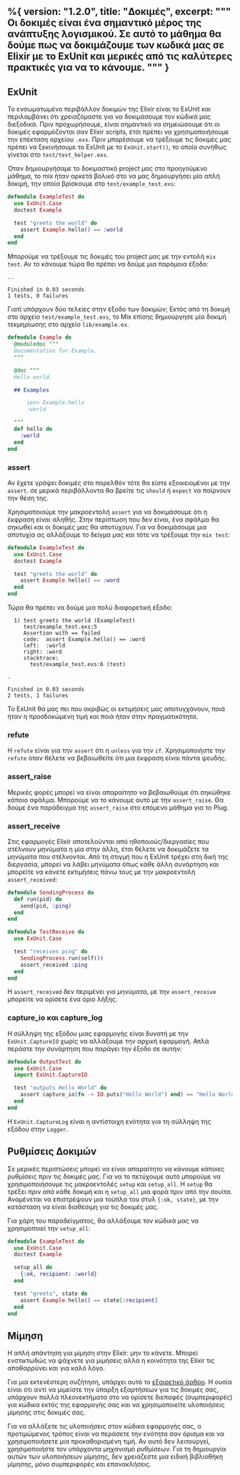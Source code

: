 %{
  version: "1.2.0",
  title: "Δοκιμές",
  excerpt: """
  Οι δοκιμές είναι ένα σημαντικό μέρος της ανάπτυξης λογισμικού.
Σε αυτό το μάθημα θα δούμε πως να δοκιμάζουμε των κωδικά μας σε Elixir με το ExUnit και μερικές από τις καλύτερες πρακτικές για να το κάνουμε.
  """
}
---

## ExUnit

Το ενσωματωμένο περιβάλλον δοκιμών της Elixir είναι το ExUnit και περιλαμβάνει ότι χρειαζόμαστε για να δοκιμάσουμε τον κώδικά μας διεξοδικά.
Πριν προχωρήσουμε, είναι σημαντικό να σημειώσουμε ότι οι δοκιμές εφαρμόζονται σαν Elixir scripts, έτσι πρέπει να χρησιμοποιήσουμε την επέκταση αρχείου `.exs`.
Πριν μπορέσουμε να τρέξουμε τις δοκιμές μας πρέπει να ξεκινήσουμε το ExUnit με το `ExUnit.start()`, το οποίο συνήθως γίνεται στο `test/test_helper.exs`.

Όταν δημιουργήσαμε το δοκιμαστικό project μας στο προηγούμενο μάθημα, το mix ήταν αρκετά βολικό στο να μας δημιουργήσει μία απλή δοκιμή, την οποία βρίσκουμε στο `test/example_test.exs`:

```elixir
defmodule ExampleTest do
  use ExUnit.Case
  doctest Example

  test "greets the world" do
    assert Example.hello() == :world
  end
end
```

Μπορούμε να τρέξουμε τις δοκιμές του project μας με την εντολή `mix test`.
Αν το κάνουμε τώρα θα πρέπει να δούμε μια παρόμοια έξοδο:

```shell
..

Finished in 0.03 seconds
1 tests, 0 failures
```

Γιατί υπάρχουν δύο τελείες στην έξοδο των δοκιμών; Εκτός από τη δοκιμή στο αρχείο `test/example_test.exs`, το Mix επίσης δημιούργησε μία δοκιμή τεκμηρίωσης στο αρχείο `lib/example.ex`.

```elixir
defmodule Example do
  @moduledoc """
  Documentation for Example.
  """

  @doc """
  Hello world.

  ## Examples

      iex> Example.hello
      :world

  """
  def hello do
    :world
  end
end
```

### assert

Αν έχετε γράψει δοκιμές στο παρελθόν τότε θα είστε εξοικειομένοι με την `assert`.  σε μερικά περιβάλλοντα θα βρείτε τις `should` ή `expect` να παίρνουν την θέση της.

Χρησιμοποιούμε την μακροεντολή `assert` για να δοκιμάσουμε ότι η έκφραση είναι αληθής.
Στην περίπτωση που δεν είναι, ένα σφάλμα θα σηκωθεί και οι δοκιμές μας θα αποτύχουν.
Για να δοκιμάσουμε μια αποτυχία ας αλλάξουμε το δείγμα μας και τότε να τρέξουμε την `mix test`:

```elixir
defmodule ExampleTest do
  use ExUnit.Case
  doctest Example

  test "greets the world" do
    assert Example.hello() == :word
  end
end
```

Τώρα θα πρέπει να δούμε μια πολύ διαφορετική έξοδο:

```shell
  1) test greets the world (ExampleTest)
     test/example_test.exs:5
     Assertion with == failed
     code:  assert Example.hello() == :word
     left:  :world
     right: :word
     stacktrace:
       test/example_test.exs:6 (test)

.

Finished in 0.03 seconds
2 tests, 1 failures
```

Το ExUnit θα μας πει που ακριβώς οι εκτιμήσεις μας αποτυγχάνουν, ποιά ήταν η προσδοκώμενη τιμή και ποιά ήταν στην πραγματικότητα.

### refute

Η `refute` είναι για την `assert` ότι η `unless` για την `if`.
Χρησιμοποιήστε την `refute` όταν θέλετε να βεβαιωθείτε ότι μια έκφραση είναι πάντα ψευδής.

### assert_raise

Μερικές φορές μπορεί να είναι απαραίτητο να βεβαιωθούμε ότι σηκώθηκε κάποιο σφάλμα.
Μπορούμε να το κάνουμε αυτό με την `assert_raise`.
Θα δούμε ένα παράδειγμα της `assert_raise` στο επόμενο μάθημα για το Plug.

### assert_receive

Στις εφαρμογές Elixir αποτελούνται από ηθοποιούς/διεργασίες που στέλνουν μηνύματα η μία στην άλλη, έτσι θέλετε να δοκιμάζετε τα μηνύματα που στέλνονται.
Από τη στιγμή που η ExUnit τρέχει στη δική της διεργασία, μπορεί να λάβει μηνύματα όπως κάθε άλλη συνάρτηση και μπορείτε να κάνετε εκτιμήσεις πάνω τους με την μακροεντολή `assert_received`:

```elixir
defmodule SendingProcess do
  def run(pid) do
    send(pid, :ping)
  end
end

defmodule TestReceive do
  use ExUnit.Case

  test "receives ping" do
    SendingProcess.run(self())
    assert_received :ping
  end
end
```

Η `assert_received` δεν περιμένει για μηνύματα, με την `assert_receive` μπορείτε να ορίσετε ένα όριο λήξης.

### capture_io και capture_log

Η σύλληψη της εξόδου μιας εφαρμογής είναι δυνατή με την `ExUnit.CaptureIO` χωρίς να αλλάξουμε την αρχική εφαρμογή.
Απλά περάστε την συνάρτηση που παράγει την έξοδο σε αυτήν:

```elixir
defmodule OutputTest do
  use ExUnit.Case
  import ExUnit.CaptureIO

  test "outputs Hello World" do
    assert capture_io(fn -> IO.puts("Hello World") end) == "Hello World\n"
  end
end
```

Η `ExUnit.CaptureLog` είναι η αντίστοιχη ενότητα για τη σύλληψη της εξόδου στην `Logger`.

## Ρυθμίσεις Δοκιμών

Σε μερικές περιπτώσεις μπορεί να είναι απαραίτητο να κάνουμε κάποιες ρυθμίσεις πριν τις δοκιμές μας.
Για να το πετύχουμε αυτό μπορούμε να χρησιμοποιήσουμε τις μακροεντολές `setup` και `setup_all`.
Η `setup` θα τρέξει πριν από κάθε δοκιμή και η `setup_all` μια φορά πριν από την σουίτα.
Αναμένεται να επιστρέψουν μια τούπλα του στυλ `{:ok, state}`, με την κατάσταση να είναι διαθέσιμη για τις δοκιμές μας.

Για χάρη του παραδείγματος, θα αλλάξουμε τον κώδικά μας να χρησιμοποιεί την `setup_all`:

```elixir
defmodule ExampleTest do
  use ExUnit.Case
  doctest Example

  setup_all do
    {:ok, recipient: :world}
  end

  test "greets", state do
    assert Example.hello() == state[:recipient]
  end
end
```

## Μίμηση

Η απλή απάντηση για μίμηση στην Elixir: μην το κάνετε.
Μπορεί ενστικτωδώς να ψάχνετε για μιμήσεις αλλά η κοινότητα της Elixir τις αποθαρρύνει και για καλό λόγο.

Για μια εκτενέστερη συζήτηση, υπάρχει αυτό το [εξαιρετικό άρθρο](http://blog.plataformatec.com.br/2015/10/mocks-and-explicit-contracts/).
Η ουσία είναι ότι αντί να μιμείστε την ύπαρξη εξαρτήσεων για τις δοκιμές σας, υπάρχουν πολλά πλεονεκτήματα στο να ορίσετε διεπαφές (συμπεριφορές) για κώδικα εκτός της εφαρμογής σας και να χρησιμοποιείτε υλοποιήσεις μίμησης στις δοκιμές σας.

Για να αλλάξετε τις υλοποιήσεις στον κώδικα εφαρμογής σας, ο προτιμώμενος τρόπος είναι να περάσετε την ενότητα σαν όρισμα και να χρησιμοποιήσετε μια προκαθορισμένη τιμή.
Αν αυτό δεν λειτουργεί, χρησιμοποιήστε τον υπάρχοντα μηχανισμό ρυθμίσεων.
Για τη δημιουργία αυτών των υλοποιήσεων μίμησης, δεν χρειάζεστε μια ειδική βιβλιοθήκη μίμησης, μόνο συμπεριφορές και επανακλήσεις.
